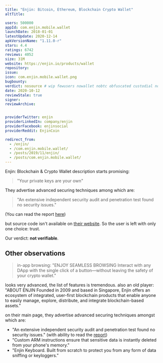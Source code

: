 ```yaml
---
title: "Enjin: Bitcoin, Ethereum, Blockchain Crypto Wallet"
altTitle: 

users: 500000
appId: com.enjin.mobile.wallet
launchDate: 2018-01-01
latestUpdate: 2020-12-14
apkVersionName: "1.11.0-r"
stars: 4.4
ratings: 6742
reviews: 4052
size: 31M
website: https://enjin.io/products/wallet
repository: 
issue: 
icon: com.enjin.mobile.wallet.png
bugbounty: 
verdict: nosource # wip fewusers nowallet nobtc obfuscated custodial nosource nonverifiable reproducible bounty defunct
date: 2020-10-12
reviewStale: true
signer: 
reviewArchive:


providerTwitter: enjin
providerLinkedIn: company/enjin
providerFacebook: enjinsocial
providerReddit: EnjinCoin

redirect_from:
  - /enjin/
  - /com.enjin.mobile.wallet/
  - /posts/2019/11/enjin/
  - /posts/com.enjin.mobile.wallet/
---
```



Enjin: Blockchain & Crypto Wallet
description starts promising:

> "Your private keys are your own"

They advertise advanced securing techniques among which are:

> "An extensive independent security audit and penetration test found no
> security issues."

(You can read the report [here](https://cdn.enjin.io/files/pdfs/enjin-wallet-security-audit.pdf))

but source code isn't available on [their website](https://github.com/enjin).
So the user is left with only one choice: trust.

Our verdict: **not verifiable**.


Other observations
------------------

> in-app browsing:
> "ENJOY SEAMLESS BROWSING
> Interact with any DApp with the single click of a button—without leaving the
> safety of your crypto wallet."

looks very advanced, the list of features is tremendous. also an old player:
"ABOUT ENJIN
Founded in 2009 and based in Singapore, Enjin offers an ecosystem of integrated, user-first blockchain products that enable anyone to easily manage, explore, distribute, and integrate blockchain-based assets."

on their main page, they advertise advanced securing techniques amongst which are:
- "An extensive independent security audit and penetration test found no security issues." (with ability to read the [report](https://cdn.enjin.io/files/pdfs/enjin-wallet-security-audit.pdf))
- "Custom ARM instructions ensure that sensitive data is instantly deleted from your phone's memory."
- "Enjin Keyboard. Built from scratch to protect you from any form of data sniffing or keyloggers."
